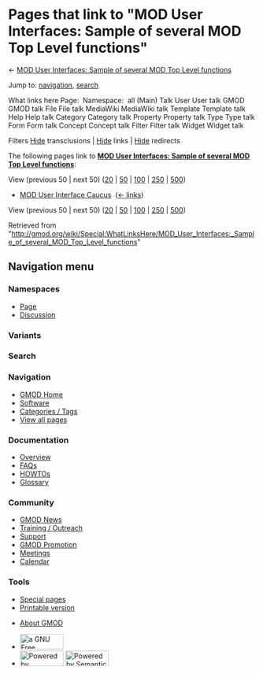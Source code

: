 <div id="mw-page-base" class="noprint">

</div>

<div id="mw-head-base" class="noprint">

</div>

<div id="content" class="mw-body" role="main">

<span id="top"></span>

<div id="mw-js-message" style="display:none;">

</div>



# <span dir="auto">Pages that link to "MOD User Interfaces: Sample of several MOD Top Level functions"</span>

<div id="bodyContent">

<div id="contentSub">

← [MOD User Interfaces: Sample of several MOD Top Level
functions](/wiki/MOD_User_Interfaces:_Sample_of_several_MOD_Top_Level_functions "MOD User Interfaces: Sample of several MOD Top Level functions")

</div>

<div id="jump-to-nav" class="mw-jump">

Jump to: [navigation](#mw-navigation), [search](#p-search)

</div>

<div id="mw-content-text">

What links here Page:  Namespace:  all (Main) Talk User User talk GMOD
GMOD talk File File talk MediaWiki MediaWiki talk Template Template talk
Help Help talk Category Category talk Property Property talk Type Type
talk Form Form talk Concept Concept talk Filter Filter talk Widget
Widget talk

Filters
[Hide](/mediawiki/index.php?title=Special:WhatLinksHere/MOD_User_Interfaces:_Sample_of_several_MOD_Top_Level_functions&hidetrans=1 "Special:WhatLinksHere/MOD User Interfaces: Sample of several MOD Top Level functions")
transclusions \|
[Hide](/mediawiki/index.php?title=Special:WhatLinksHere/MOD_User_Interfaces:_Sample_of_several_MOD_Top_Level_functions&hidelinks=1 "Special:WhatLinksHere/MOD User Interfaces: Sample of several MOD Top Level functions")
links \|
[Hide](/mediawiki/index.php?title=Special:WhatLinksHere/MOD_User_Interfaces:_Sample_of_several_MOD_Top_Level_functions&hideredirs=1 "Special:WhatLinksHere/MOD User Interfaces: Sample of several MOD Top Level functions")
redirects

The following pages link to **[MOD User Interfaces: Sample of several
MOD Top Level
functions](/wiki/MOD_User_Interfaces:_Sample_of_several_MOD_Top_Level_functions "MOD User Interfaces: Sample of several MOD Top Level functions")**:

View (previous 50 \| next 50)
([20](/mediawiki/index.php?title=Special:WhatLinksHere/MOD_User_Interfaces:_Sample_of_several_MOD_Top_Level_functions&limit=20 "Special:WhatLinksHere/MOD User Interfaces: Sample of several MOD Top Level functions")
\|
[50](/mediawiki/index.php?title=Special:WhatLinksHere/MOD_User_Interfaces:_Sample_of_several_MOD_Top_Level_functions&limit=50 "Special:WhatLinksHere/MOD User Interfaces: Sample of several MOD Top Level functions")
\|
[100](/mediawiki/index.php?title=Special:WhatLinksHere/MOD_User_Interfaces:_Sample_of_several_MOD_Top_Level_functions&limit=100 "Special:WhatLinksHere/MOD User Interfaces: Sample of several MOD Top Level functions")
\|
[250](/mediawiki/index.php?title=Special:WhatLinksHere/MOD_User_Interfaces:_Sample_of_several_MOD_Top_Level_functions&limit=250 "Special:WhatLinksHere/MOD User Interfaces: Sample of several MOD Top Level functions")
\|
[500](/mediawiki/index.php?title=Special:WhatLinksHere/MOD_User_Interfaces:_Sample_of_several_MOD_Top_Level_functions&limit=500 "Special:WhatLinksHere/MOD User Interfaces: Sample of several MOD Top Level functions"))

- [MOD User Interface
  Caucus](/wiki/MOD_User_Interface_Caucus "MOD User Interface Caucus") ‎
  <span class="mw-whatlinkshere-tools">([←
  links](/mediawiki/index.php?title=Special:WhatLinksHere&target=MOD+User+Interface+Caucus "Special:WhatLinksHere"))</span>

View (previous 50 \| next 50)
([20](/mediawiki/index.php?title=Special:WhatLinksHere/MOD_User_Interfaces:_Sample_of_several_MOD_Top_Level_functions&limit=20 "Special:WhatLinksHere/MOD User Interfaces: Sample of several MOD Top Level functions")
\|
[50](/mediawiki/index.php?title=Special:WhatLinksHere/MOD_User_Interfaces:_Sample_of_several_MOD_Top_Level_functions&limit=50 "Special:WhatLinksHere/MOD User Interfaces: Sample of several MOD Top Level functions")
\|
[100](/mediawiki/index.php?title=Special:WhatLinksHere/MOD_User_Interfaces:_Sample_of_several_MOD_Top_Level_functions&limit=100 "Special:WhatLinksHere/MOD User Interfaces: Sample of several MOD Top Level functions")
\|
[250](/mediawiki/index.php?title=Special:WhatLinksHere/MOD_User_Interfaces:_Sample_of_several_MOD_Top_Level_functions&limit=250 "Special:WhatLinksHere/MOD User Interfaces: Sample of several MOD Top Level functions")
\|
[500](/mediawiki/index.php?title=Special:WhatLinksHere/MOD_User_Interfaces:_Sample_of_several_MOD_Top_Level_functions&limit=500 "Special:WhatLinksHere/MOD User Interfaces: Sample of several MOD Top Level functions"))

</div>

<div class="printfooter">

Retrieved from
"<http://gmod.org/wiki/Special:WhatLinksHere/MOD_User_Interfaces:_Sample_of_several_MOD_Top_Level_functions>"

</div>

<div id="catlinks" class="catlinks catlinks-allhidden">

</div>

<div class="visualClear">

</div>

</div>

</div>

<div id="mw-navigation">

## Navigation menu

<div id="mw-head">



<div id="left-navigation">

<div id="p-namespaces" class="vectorTabs" role="navigation"
aria-labelledby="p-namespaces-label">

### Namespaces

- <span id="ca-nstab-main"><a
  href="/wiki/MOD_User_Interfaces:_Sample_of_several_MOD_Top_Level_functions"
  accesskey="c" title="View the content page [c]">Page</a></span>
- <span id="ca-talk"><a
  href="/mediawiki/index.php?title=Talk:MOD_User_Interfaces:_Sample_of_several_MOD_Top_Level_functions&amp;action=edit&amp;redlink=1"
  accesskey="t"
  title="Discussion about the content page [t]">Discussion</a></span>

</div>

<div id="p-variants" class="vectorMenu emptyPortlet" role="navigation"
aria-labelledby="p-variants-label">

### 

### Variants[](#)

<div class="menu">

</div>

</div>

</div>

<div id="right-navigation">





</div>

<div id="p-search" role="search">

### Search

<div id="simpleSearch">

</div>

</div>

</div>

</div>

<div id="mw-panel">

<div id="p-logo" role="banner">

<a href="/wiki/Main_Page"
style="background-image: url(http://gmod.org/images/GMOD-cogs.png);"
title="Visit the main page"></a>

</div>

<div id="p-Navigation" class="portal" role="navigation"
aria-labelledby="p-Navigation-label">

### Navigation

<div class="body">

- <span id="n-GMOD-Home">[GMOD Home](/wiki/Main_Page)</span>
- <span id="n-Software">[Software](/wiki/GMOD_Components)</span>
- <span id="n-Categories-.2F-Tags">[Categories /
  Tags](/wiki/Categories)</span>
- <span id="n-View-all-pages">[View all
  pages](/wiki/Special:AllPages)</span>

</div>

</div>

<div id="p-Documentation" class="portal" role="navigation"
aria-labelledby="p-Documentation-label">

### Documentation

<div class="body">

- <span id="n-Overview">[Overview](/wiki/Overview)</span>
- <span id="n-FAQs">[FAQs](/wiki/Category:FAQ)</span>
- <span id="n-HOWTOs">[HOWTOs](/wiki/Category:HOWTO)</span>
- <span id="n-Glossary">[Glossary](/wiki/Glossary)</span>

</div>

</div>

<div id="p-Community" class="portal" role="navigation"
aria-labelledby="p-Community-label">

### Community

<div class="body">

- <span id="n-GMOD-News">[GMOD News](/wiki/GMOD_News)</span>
- <span id="n-Training-.2F-Outreach">[Training /
  Outreach](/wiki/Training_and_Outreach)</span>
- <span id="n-Support">[Support](/wiki/Support)</span>
- <span id="n-GMOD-Promotion">[GMOD
  Promotion](/wiki/GMOD_Promotion)</span>
- <span id="n-Meetings">[Meetings](/wiki/Meetings)</span>
- <span id="n-Calendar">[Calendar](/wiki/Calendar)</span>

</div>

</div>

<div id="p-tb" class="portal" role="navigation"
aria-labelledby="p-tb-label">

### Tools

<div class="body">

- <span id="t-specialpages"><a href="/wiki/Special:SpecialPages" accesskey="q"
  title="A list of all special pages [q]">Special pages</a></span>
- <span id="t-print"><a
  href="/mediawiki/index.php?title=Special:WhatLinksHere/MOD_User_Interfaces:_Sample_of_several_MOD_Top_Level_functions&amp;printable=yes"
  rel="alternate" accesskey="p"
  title="Printable version of this page [p]">Printable version</a></span>

</div>

</div>

</div>

</div>

<div id="footer" role="contentinfo">

- <span id="footer-places-about">[About
  GMOD](/wiki/GMOD:About "GMOD:About")</span>

<!-- -->

- <span id="footer-copyrightico">[<img src="http://www.gnu.org/graphics/gfdl-logo-small.png" width="88"
  height="31" alt="a GNU Free Documentation License" />](http://www.gnu.org/licenses/fdl-1.3.html)</span>
- <span id="footer-poweredbyico">[<img src="/mediawiki/skins/common/images/poweredby_mediawiki_88x31.png"
  width="88" height="31" alt="Powered by MediaWiki" />](//www.mediawiki.org/)
  [<img
  src="/mediawiki/extensions/SemanticMediaWiki/includes/../resources/images/smw_button.png"
  width="88" height="31" alt="Powered by Semantic MediaWiki" />](https://www.semantic-mediawiki.org/wiki/Semantic_MediaWiki)</span>

<div style="clear:both">

</div>

</div>

